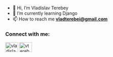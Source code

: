 - 👋 Hi, I’m Vladislav Terebey
- 🌱 I’m currently learning Django
- 📫 How to reach me **vladterebei@gmail.com**
 
<h3 align="left">Connect with me:</h3>
<p align="left">
<a href="https://www.linkedin.com/in/terebey-vladislav/" target="blank"><img align="center" src="https://raw.githubusercontent.com/rahuldkjain/github-profile-readme-generator/master/src/images/icons/Social/linked-in-alt.svg" alt="vladislav-terebey" height="30" width="40" /></a>
<a href="https://instagram.com/vterebey" target="blank"><img align="center" src="https://raw.githubusercontent.com/rahuldkjain/github-profile-readme-generator/master/src/images/icons/Social/instagram.svg" alt="vterebey" height="30" width="40" /></a>
</p>
<!---
vterebey/vterebey is a ✨ special ✨ repository because its `README.md` (this file) appears on your GitHub profile.
You can click the Preview link to take a look at your changes.
--->
